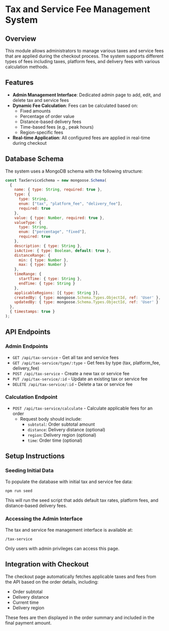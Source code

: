 # Tax and Service Fee Management System

## Overview
This module allows administrators to manage various taxes and service fees that are applied during the checkout process. The system supports different types of fees including taxes, platform fees, and delivery fees with various calculation methods.

## Features
- **Admin Management Interface**: Dedicated admin page to add, edit, and delete tax and service fees
- **Dynamic Fee Calculation**: Fees can be calculated based on:
  - Fixed amounts
  - Percentage of order value
  - Distance-based delivery fees
  - Time-based fees (e.g., peak hours)
  - Region-specific fees
- **Real-time Application**: All configured fees are applied in real-time during checkout

## Database Schema
The system uses a MongoDB schema with the following structure:

```javascript
const TaxServiceSchema = new mongoose.Schema(
  {
    name: { type: String, required: true },
    type: { 
      type: String, 
      enum: ["tax", "platform_fee", "delivery_fee"], 
      required: true 
    },
    value: { type: Number, required: true },
    valueType: { 
      type: String, 
      enum: ["percentage", "fixed"], 
      required: true 
    },
    description: { type: String },
    isActive: { type: Boolean, default: true },
    distanceRange: {
      min: { type: Number },
      max: { type: Number }
    },
    timeRange: {
      startTime: { type: String },
      endTime: { type: String }
    },
    applicableRegions: [{ type: String }],
    createdBy: { type: mongoose.Schema.Types.ObjectId, ref: 'User' },
    updatedBy: { type: mongoose.Schema.Types.ObjectId, ref: 'User' }
  },
  { timestamps: true }
);
```

## API Endpoints

### Admin Endpoints
- `GET /api/tax-service` - Get all tax and service fees
- `GET /api/tax-service/type/:type` - Get fees by type (tax, platform_fee, delivery_fee)
- `POST /api/tax-service` - Create a new tax or service fee
- `PUT /api/tax-service/:id` - Update an existing tax or service fee
- `DELETE /api/tax-service/:id` - Delete a tax or service fee

### Calculation Endpoint
- `POST /api/tax-service/calculate` - Calculate applicable fees for an order
  - Request body should include:
    - `subtotal`: Order subtotal amount
    - `distance`: Delivery distance (optional)
    - `region`: Delivery region (optional)
    - `time`: Order time (optional)

## Setup Instructions

### Seeding Initial Data
To populate the database with initial tax and service fee data:

```bash
npm run seed
```

This will run the seed script that adds default tax rates, platform fees, and distance-based delivery fees.

### Accessing the Admin Interface
The tax and service fee management interface is available at:

```
/tax-service
```

Only users with admin privileges can access this page.

## Integration with Checkout
The checkout page automatically fetches applicable taxes and fees from the API based on the order details, including:
- Order subtotal
- Delivery distance
- Current time
- Delivery region

These fees are then displayed in the order summary and included in the final payment amount.